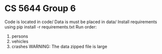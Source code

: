 # CS 5644 Group 6

Code is located in code/
Data is must be placed in data/
Install requirements using pip install -r requirements.txt
Run order:
1) persons
2) vehicles
3) crashes
WARNING: The data zipped file is large 